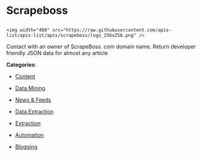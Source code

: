 # Scrapeboss<p align="center">
    <img width="400" src="https://raw.githubusercontent.com/apis-list/apis-list/apis/scrapeboss/logo_256x256.png" />
</p>

Contact with an owner of ScrapeBoss. com domain name. Return developer friendly JSON data for almost any article

**Categories**:

- [Content](https://github/apis-list/apis-list#content)

- [Data Mining](https://github/apis-list/apis-list#data-mining)

- [News & Feeds](https://github/apis-list/apis-list#news-and-feeds)

- [Data Extraction](https://github/apis-list/apis-list#data-extraction)

- [Extraction](https://github/apis-list/apis-list#extraction)

- [Automation](https://github/apis-list/apis-list#automation)

- [Blogging](https://github/apis-list/apis-list#blogging)





